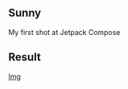 ## Sunny
My first shot at Jetpack Compose

## Result
[Img](screenshots/Screenshot_20220911_123814.png)